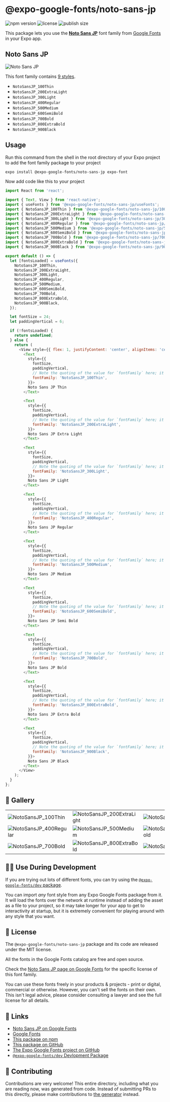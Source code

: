 # @expo-google-fonts/noto-sans-jp

![npm version](https://flat.badgen.net/npm/v/@expo-google-fonts/noto-sans-jp)
![license](https://flat.badgen.net/github/license/expo/google-fonts)
![publish size](https://flat.badgen.net/packagephobia/install/@expo-google-fonts/noto-sans-jp)

This package lets you use the [**Noto Sans JP**](https://fonts.google.com/specimen/Noto+Sans+JP) font family from [Google Fonts](https://fonts.google.com/) in your Expo app.

## Noto Sans JP

![Noto Sans JP](./font-family.png)

This font family contains [9 styles](#-gallery).

- `NotoSansJP_100Thin`
- `NotoSansJP_200ExtraLight`
- `NotoSansJP_300Light`
- `NotoSansJP_400Regular`
- `NotoSansJP_500Medium`
- `NotoSansJP_600SemiBold`
- `NotoSansJP_700Bold`
- `NotoSansJP_800ExtraBold`
- `NotoSansJP_900Black`

## Usage

Run this command from the shell in the root directory of your Expo project to add the font family package to your project
```sh
expo install @expo-google-fonts/noto-sans-jp expo-font
```

Now add code like this to your project
```js
import React from 'react';

import { Text, View } from 'react-native';
import { useFonts } from '@expo-google-fonts/noto-sans-jp/useFonts';
import { NotoSansJP_100Thin } from '@expo-google-fonts/noto-sans-jp/100Thin';
import { NotoSansJP_200ExtraLight } from '@expo-google-fonts/noto-sans-jp/200ExtraLight';
import { NotoSansJP_300Light } from '@expo-google-fonts/noto-sans-jp/300Light';
import { NotoSansJP_400Regular } from '@expo-google-fonts/noto-sans-jp/400Regular';
import { NotoSansJP_500Medium } from '@expo-google-fonts/noto-sans-jp/500Medium';
import { NotoSansJP_600SemiBold } from '@expo-google-fonts/noto-sans-jp/600SemiBold';
import { NotoSansJP_700Bold } from '@expo-google-fonts/noto-sans-jp/700Bold';
import { NotoSansJP_800ExtraBold } from '@expo-google-fonts/noto-sans-jp/800ExtraBold';
import { NotoSansJP_900Black } from '@expo-google-fonts/noto-sans-jp/900Black';

export default () => {
  let [fontsLoaded] = useFonts({
    NotoSansJP_100Thin,
    NotoSansJP_200ExtraLight,
    NotoSansJP_300Light,
    NotoSansJP_400Regular,
    NotoSansJP_500Medium,
    NotoSansJP_600SemiBold,
    NotoSansJP_700Bold,
    NotoSansJP_800ExtraBold,
    NotoSansJP_900Black,
  });

  let fontSize = 24;
  let paddingVertical = 6;

  if (!fontsLoaded) {
    return undefined;
  } else {
    return (
      <View style={{ flex: 1, justifyContent: 'center', alignItems: 'center' }}>
        <Text
          style={{
            fontSize,
            paddingVertical,
            // Note the quoting of the value for `fontFamily` here; it expects a string!
            fontFamily: 'NotoSansJP_100Thin',
          }}>
          Noto Sans JP Thin
        </Text>

        <Text
          style={{
            fontSize,
            paddingVertical,
            // Note the quoting of the value for `fontFamily` here; it expects a string!
            fontFamily: 'NotoSansJP_200ExtraLight',
          }}>
          Noto Sans JP Extra Light
        </Text>

        <Text
          style={{
            fontSize,
            paddingVertical,
            // Note the quoting of the value for `fontFamily` here; it expects a string!
            fontFamily: 'NotoSansJP_300Light',
          }}>
          Noto Sans JP Light
        </Text>

        <Text
          style={{
            fontSize,
            paddingVertical,
            // Note the quoting of the value for `fontFamily` here; it expects a string!
            fontFamily: 'NotoSansJP_400Regular',
          }}>
          Noto Sans JP Regular
        </Text>

        <Text
          style={{
            fontSize,
            paddingVertical,
            // Note the quoting of the value for `fontFamily` here; it expects a string!
            fontFamily: 'NotoSansJP_500Medium',
          }}>
          Noto Sans JP Medium
        </Text>

        <Text
          style={{
            fontSize,
            paddingVertical,
            // Note the quoting of the value for `fontFamily` here; it expects a string!
            fontFamily: 'NotoSansJP_600SemiBold',
          }}>
          Noto Sans JP Semi Bold
        </Text>

        <Text
          style={{
            fontSize,
            paddingVertical,
            // Note the quoting of the value for `fontFamily` here; it expects a string!
            fontFamily: 'NotoSansJP_700Bold',
          }}>
          Noto Sans JP Bold
        </Text>

        <Text
          style={{
            fontSize,
            paddingVertical,
            // Note the quoting of the value for `fontFamily` here; it expects a string!
            fontFamily: 'NotoSansJP_800ExtraBold',
          }}>
          Noto Sans JP Extra Bold
        </Text>

        <Text
          style={{
            fontSize,
            paddingVertical,
            // Note the quoting of the value for `fontFamily` here; it expects a string!
            fontFamily: 'NotoSansJP_900Black',
          }}>
          Noto Sans JP Black
        </Text>
      </View>
    );
  }
};

```

## 🔡 Gallery


||||
|-|-|-|
|![NotoSansJP_100Thin](.//100Thin/NotoSansJP_100Thin.ttf.png)|![NotoSansJP_200ExtraLight](.//200ExtraLight/NotoSansJP_200ExtraLight.ttf.png)|![NotoSansJP_300Light](.//300Light/NotoSansJP_300Light.ttf.png)||
|![NotoSansJP_400Regular](.//400Regular/NotoSansJP_400Regular.ttf.png)|![NotoSansJP_500Medium](.//500Medium/NotoSansJP_500Medium.ttf.png)|![NotoSansJP_600SemiBold](.//600SemiBold/NotoSansJP_600SemiBold.ttf.png)||
|![NotoSansJP_700Bold](.//700Bold/NotoSansJP_700Bold.ttf.png)|![NotoSansJP_800ExtraBold](.//800ExtraBold/NotoSansJP_800ExtraBold.ttf.png)|![NotoSansJP_900Black](.//900Black/NotoSansJP_900Black.ttf.png)||


## 👩‍💻 Use During Development

If you are trying out lots of different fonts, you can try using the [`@expo-google-fonts/dev` package](https://github.com/expo/google-fonts/tree/master/font-packages/dev#readme).

You can import *any* font style from any Expo Google Fonts package from it. It will load the fonts
over the network at runtime instead of adding the asset as a file to your project, so it may take longer
for your app to get to interactivity at startup, but it is extremely convenient
for playing around with any style that you want.

## 📖 License

The `@expo-google-fonts/noto-sans-jp` package and its code are released under the MIT license.

All the fonts in the Google Fonts catalog are free and open source.

Check the [Noto Sans JP page on Google Fonts](https://fonts.google.com/specimen/Noto+Sans+JP) for the specific license of this font family.

You can use these fonts freely in your products & projects - print or digital, commercial or otherwise. However, you can't sell the fonts on their own. This isn't legal advice, please consider consulting a lawyer and see the full license for all details.

## 🔗 Links

- [Noto Sans JP on Google Fonts](https://fonts.google.com/specimen/Noto+Sans+JP)
- [Google Fonts](https://fonts.google.com/)
- [This package on npm](https://www.npmjs.com/package/@expo-google-fonts/noto-sans-jp)
- [This package on GitHub](https://github.com/expo/google-fonts/tree/master/font-packages/noto-sans-jp)
- [The Expo Google Fonts project on GitHub](https://github.com/expo/google-fonts)
- [`@expo-google-fonts/dev` Devlopment Package](https://github.com/expo/google-fonts/tree/master/font-packages/dev)

## 🤝 Contributing

Contributions are very welcome! This entire directory, including what you are reading now, was generated from code. Instead of submitting PRs to this directly, please make contributions to [the generator](https://github.com/expo/google-fonts/tree/master/packages/generator) instead.
